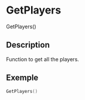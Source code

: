 # GetPlayers
GetPlayers()

## Description

Function to get all the players.

## Exemple

```lua
GetPlayers()
```
